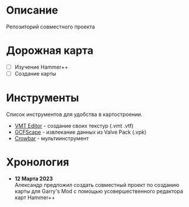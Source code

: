 # Описание

Репозиторий совместного проекта

# Дорожная карта

- [ ] Изучение Hammer++
- [ ] Создание карты

# Инструменты

Список инструментов для удобства в картостроении. <br>

- [VMT Editor](github.com/Dima-369/VMT-Editor/releases/tag/v1.3.12) - создание своих текстур (.vmt .vtf)
- [GCFScape](gamebanana.com/tools/26) - извлекание данных из Valve Pack (.vpk)
- [Crowbar](github.com/ZeqMacaw/Crowbar/releases/tag/v0.74) - мультиинструмент

# Хронология

- **12 Марта 2023**<br>
Александр предложил создать совместный проект по созданию карты для Garry's Mod с помощью усовершественного редактора карт Hammer++

